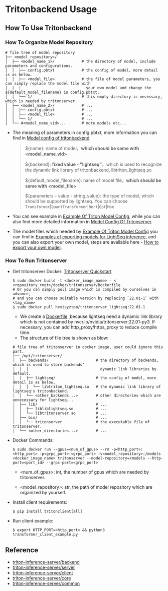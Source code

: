 # Tritonbackend Usage

## How To Use Tritonbackend

### How To Organize Model Repository

```
# file tree of model repository
├── <model_repository>/
│  ├── <model_name_1>/            # the directory of model, include parameters and configurations.
│  │  ├── config.pbtxt            # the config of model, more detail is as below.
│  │  ├── <model_file>            # the file of model parameters, you can simply replace the model file with
│  │  │                             your own model and change the ${default_model_filename} in config.pbtxt.
│  │  └── 1/                      # this empty directory is necessary, which is needed by tritonserver.
│  ├── <model_name_2>/            # ...
│  │  ├── config.pbtxt            # ...
│  │  ├── <model_file>            # ...
│  │  └── 1/                      # ...
│  └── #<model_name_vid>...       # more models etc...
```

- The meaning of parameters in config.pbtxt, more information you can find in [Model config of tritonbackend](https://github.com/triton-inference-server/common/blob/main/protobuf/model_config.proto)

  > ${name}: name of model，**which should be same with <model_name_vid>**
  >
  > ${backend}: **fixed value - "lightseq"**，which is used to recognize the dynamic link library of tritonbackend,  libtriton_lightseq.so
  >
  > ${default_model_filename}: name of model file，**which should be same with <model_file>**
  >
  > ${parameters - value - string_value}: the type of model, which should be supported by lightseq. You can choose `Transformer`|`QuantTransformer`|`Bert`|`Gpt`|`Moe`

- You can see example in [Example Of Triton Model Config](https://github.com/bytedance/lightseq/tree/master/examples/triton_backend/model_repo), while you can also find more detailed information in [Model Config Of Tritonserver](https://github.com/triton-inference-server/server/blob/main/docs/model_configuration.md).

- The model files which needed by [Example Of Triton Model Config](https://github.com/bytedance/lightseq/tree/master/examples/triton_backend/model_repo) you can find in [Examples of exporting models for LightSeq inference](https://github.com/bytedance/lightseq/blob/master/examples/inference/python/README.md), and you can also export your own model, steps are available here - [How to export your own model](https://github.com/bytedance/lightseq/blob/master/docs/inference/export_model.md).

### How To Run Tritonserver

- Get tritonserver Docker: [Tritonserver Quickstart](https://github.com/triton-inference-server/server/blob/main/docs/quickstart.md#install-triton-docker-image)

  ```
  $ sudo docker build -t <docker_image_name> - < <repository_root>/docker/tritonserver/Dockerfile
  # Or you can simply pull image which is compiled by ourselves in advance,
  # and you can choose suitable version by replacing `22.01-1` with <tag_name>
  $ sudo docker pull hexisyztem/tritonserver_lightseq:22.01-1
  ```

  - We create a [Dockerfile](https://github.com/bytedance/lightseq/tree/master/examples/triton_backend) ,because lightseq need a dynamic link library which is not contained by nvcr.io/nvidia/tritonserver:22.01-py3. If necessary, you can add http_proxy/https_proxy to reduce compile time.
  - The structure of file tree is shown as blow:

  ```
  # file tree of tritonserver in docker image, user could ignore this part.
  ├── /opt/tritonserver/
  │  ├── backends/                     # the directory of backends, which is used to store backends'
  │  │  │                                dynamic link libraries by default.
  │  │  ├── lightseq/                  # the config of model, more detail is as below.
  │  │  │  └── libtriton_lightseq.so   # the dynamic link library of lightseq's tritonbackend.
  │  │  └── <other_backends...>        # other directories which are unnecessary for lightseq...
  │  ├── lib/                          # ...
  │  │  ├── libliblightseq.so          # ...
  │  │  └── libtritonserver.so         # ...
  │  ├── bin/                          # ...
  │  │  └── tritonserver               # the executable file of tritonserver.
  │  └── <other_directories...>        # ...
  ```

- Docker Commands:

  ```
  $ sudo docker run --gpus=<num_of_gpus> --rm -p<http_port>:<http_port> -p<grpc_port>:<grpc_port> -v<model_repository>:/models <docker_image_name> tritonserver --model-repository=/models --http-port=<port_id> --grpc-port=<grpc_port>
  ```

  - <num_of_gpus>: int, the number of gpus which are needed by tritonserver.

  - <model_repository>: str, the path of model repository which are organized by yourself.

- Install client requirements:

  ```
  $ pip install tritonclient[all]
  ```

- Run client example:

  ```
  $ export HTTP_PORT=<http_port> && python3 transformer_client_example.py
  ```

## Reference

- [triton-inference-server/backend](https://github.com/triton-inference-server/backend)
- [triton-inference-server/server](https://github.com/triton-inference-server/server)
- [triton-inference-server/client](https://github.com/triton-inference-server/client)
- [triton-inference-server/core](https://github.com/triton-inference-server/core)
- [triton-inference-server/common](https://github.com/triton-inference-server/common)
